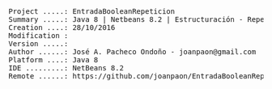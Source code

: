 <pre>

Project .....: EntradaBooleanRepeticion
Summary .....: Java 8 | Netbeans 8.2 | Estructuración - Repetición #10
Creation ....: 28/10/2016
Modification : 
Version .....: 
Author ......: José A. Pacheco Ondoño - joanpaon@gmail.com
Platform ....: Java 8
IDE .........: NetBeans 8.2
Remote ......: https://github.com/joanpaon/EntradaBooleanRepeticion.git

</pre>

